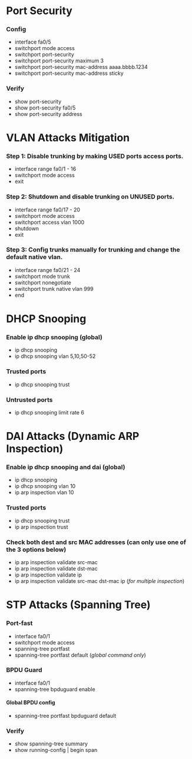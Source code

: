 # Port Security
### Config
- interface fa0/5
- switchport mode access
- switchport port-security
- switchport port-security maximum 3
- switchport port-security mac-address aaaa.bbbb.1234
- switchport port-security mac-address sticky
### Verify 
- show port-security
- show port-security fa0/5
- show port-security address

# VLAN Attacks Mitigation
### Step 1: Disable trunking by making USED ports access ports.
- interface range fa0/1 - 16
- switchport mode access
- exit 
### Step 2: Shutdown and disable trunking on UNUSED ports.
- interface range fa0/17 - 20
- switchport mode access
- switchport access vlan 1000
- shutdown
- exit
### Step 3: Config trunks manually for trunking and change the default native vlan.
- interface range fa0/21 - 24
- switchport mode trunk
- switchport nonegotiate
- switchport trunk native vlan 999
- end

# DHCP Snooping
### Enable ip dhcp snooping (global)
- ip dhcp snooping
- ip dhcp snooping vlan 5,10,50-52
### Trusted ports
- ip dhcp snooping trust
### Untrusted ports
- ip dhcp snooping limit rate 6

# DAI Attacks (Dynamic ARP Inspection)
### Enable ip dhcp snooping and dai (global)
- ip dhcp snooping
- ip dhcp snooping vlan 10
- ip arp inspection vlan 10
### Trusted ports
- ip dhcp snooping trust
- ip arp inspection trust
### Check both dest and src MAC addresses (can only use one of the 3 options below)
- ip arp inspection validate src-mac
- ip arp inspection validate dst-mac
- ip arp inspection validate ip
- ip arp inspection validate src-mac dst-mac ip (*for multiple inspection*)

# STP Attacks (Spanning Tree)
### Port-fast
- interface fa0/1
- switchport mode access
- spanning-tree portfast
- spanning-tree portfast default (*global command only*)
### BPDU Guard
- interface fa0/1
- spanning-tree bpduguard enable
#### Global BPDU config
- spanning-tree portfast bpduguard default
### Verify
- show spanning-tree summary
- show running-config | begin span

